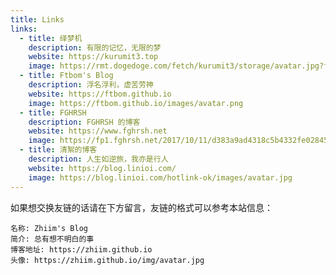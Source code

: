 ```yaml
---
title: Links
links:
  - title: 绎梦机
    description: 有限的记忆，无限的梦
    website: https://kurumit3.top
    image: https://rmt.dogedoge.com/fetch/kurumit3/storage/avatar.jpg?fmt=webp
  - title: Ftbom's Blog
    description: 浮名浮利，虚苦劳神
    website: https://ftbom.github.io
    image: https://ftbom.github.io/images/avatar.png
  - title: FGHRSH
    description: FGHRSH 的博客
    website: https://www.fghrsh.net
    image: https://fp1.fghrsh.net/2017/10/11/d383a9ad4318c5b4332fe02845f5323a.jpg
  - title: 清絮的博客
    description: 人生如逆旅，我亦是行人
    website: https://blog.linioi.com/
    image: https://blog.linioi.com/hotlink-ok/images/avatar.jpg
---
```


如果想交换友链的话请在下方留言，友链的格式可以参考本站信息：

```
名称: Zhiim's Blog
简介: 总有想不明白的事
博客地址: https://zhiim.github.io
头像: https://zhiim.github.io/img/avatar.jpg
```
